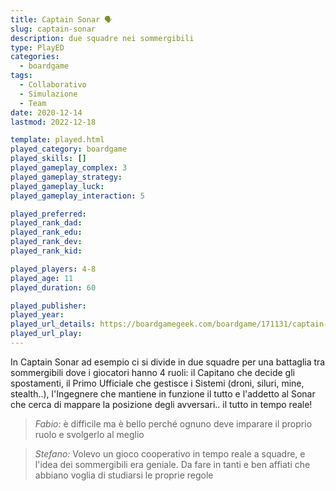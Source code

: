 ```yaml
---
title: Captain Sonar 🗣
slug: captain-sonar
description: due squadre nei sommergibili
type: PlayED
categories:
  - boardgame
tags:
  - Collaborativo
  - Simulazione
  - Team
date: 2020-12-14
lastmod: 2022-12-18

template: played.html
played_category: boardgame
played_skills: []
played_gameplay_complex: 3
played_gameplay_strategy:
played_gameplay_luck:
played_gameplay_interaction: 5

played_preferred:
played_rank_dad: 
played_rank_edu:
played_rank_dev:
played_rank_kid: 

played_players: 4-8
played_age: 11
played_duration: 60

played_publisher: 
played_year: 
played_url_details: https://boardgamegeek.com/boardgame/171131/captain-sonar
played_url_play: 
---
```


In Captain Sonar ad esempio ci si divide in due squadre per una battaglia tra sommergibili dove i giocatori hanno 4 ruoli: il Capitano che decide gli spostamenti, il Primo Ufficiale che gestisce i Sistemi (droni, siluri, mine, stealth..), l'Ingegnere che mantiene in funzione il tutto e l'addetto al Sonar che cerca di mappare la posizione degli avversari.. il tutto in tempo reale!

> *Fabio:*
> è difficile ma è bello perché ognuno deve imparare il proprio ruolo e svolgerlo al meglio

> *Stefano:*
> Volevo un gioco cooperativo in tempo reale a squadre, e l'idea dei sommergibili era geniale. Da fare in tanti e ben affiati che abbiano voglia di studiarsi le proprie regole


